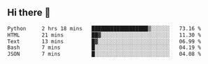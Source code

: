 ## Hi there 👋

<!--START_SECTION:waka-->

```txt
Python     2 hrs 18 mins   ██████████████████▒░░░░░░   73.16 %
HTML       21 mins         ██▓░░░░░░░░░░░░░░░░░░░░░░   11.30 %
Text       13 mins         █▓░░░░░░░░░░░░░░░░░░░░░░░   06.99 %
Bash       7 mins          █░░░░░░░░░░░░░░░░░░░░░░░░   04.19 %
JSON       7 mins          █░░░░░░░░░░░░░░░░░░░░░░░░   04.08 %
```

<!--END_SECTION:waka-->

<!--
**OliverShang/OliverShang** is a ✨ _special_ ✨ repository because its `README.md` (this file) appears on your GitHub profile.

Here are some ideas to get you started:

- 🔭 I’m currently working on ...
- 🌱 I’m currently learning ...
- 👯 I’m looking to collaborate on ...
- 🤔 I’m looking for help with ...
- 💬 Ask me about ...
- 📫 How to reach me: ...
- 😄 Pronouns: ...
- ⚡ Fun fact: ...
-->
